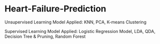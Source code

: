 # Heart-Failure-Prediction

Unsupervised Learning Model Applied: KNN, PCA, K-means Clustering

Supervised Learning Model Applied: Logistic Regression Model, LDA, QDA, Decision Tree & Pruning, Random Forest
